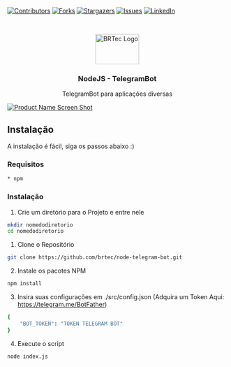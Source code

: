 [![Contributors][contributors-shield]][contributors-url]
[![Forks][forks-shield]][forks-url]
[![Stargazers][stars-shield]][stars-url]
[![Issues][issues-shield]][issues-url]
[![LinkedIn][linkedin-shield]][linkedin-url]

<!-- PROJECT LOGO -->
<br>
<p align="center">
  <a href="https://github.com/brtec">
    <img src="https://cdn.discordapp.com/attachments/761310924292096000/774807309875675177/logonode.png" alt="BRTec Logo" width="100" height="69">
  </a>

  <h3 align="center">NodeJS - TelegramBot</h3>

  <p align="center">
    TelegramBot para aplicações diversas
    <br />
  </p>
</p>

[![Product Name Screen Shot][product-screenshot]]()

<!-- GETTING STARTED -->
## Instalação

A instalação é fácil, siga os passos abaixo :)

### Requisitos
```sh
* npm
```

### Instalação

1. Crie um diretório para o Projeto e entre nele
```sh
mkdir nomedodiretorio
cd nomedodiretorio
```

1. Clone o Repositório
```sh
git clone https://github.com/brtec/node-telegram-bot.git
```

2. Instale os pacotes NPM
```sh
npm install
```

3. Insira suas configurações em ./src/config.json (Adquira um Token Aqui: https://telegram.me/BotFather)
```sh
{
	"BOT_TOKEN": "TOKEN TELEGRAM BOT"
}
```

4. Execute o script
```sh
node index.js
```
[contributors-shield]: https://img.shields.io/github/contributors/brtec/node-telegram-bot.svg?style=flat-square
[contributors-url]: https://github.com/brtec/node-telegram-bot/graphs/contributors
[forks-shield]: https://img.shields.io/github/forks/brtec/node-telegram-bot.svg?style=flat-square
[forks-url]: https://github.com/brtec/node-telegram-bot/network/members
[stars-shield]: https://img.shields.io/github/stars/brtec/node-telegram-bot.svg?style=flat-square
[stars-url]: https://github.com/brtec/node-telegram-bot/stargazers
[issues-shield]: https://img.shields.io/github/issues/brtec/node-telegram-bot.svg?style=flat-square
[issues-url]: https://github.com/brtec/node-telegram-bot/issues
[linkedin-shield]: https://img.shields.io/badge/-LinkedIn-black.svg?style=flat-square&logo=linkedin&colorB=555
[linkedin-url]: https://www.linkedin.com/in/bruno-rezende-67720663/
[product-screenshot]: https://cdn.discordapp.com/attachments/761310924292096000/774798284941688882/unknown.png